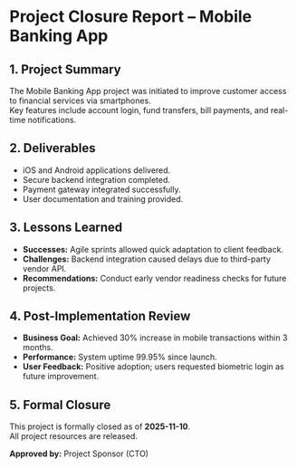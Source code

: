 # Project Closure Report – Mobile Banking App

## 1. Project Summary
The Mobile Banking App project was initiated to improve customer access to financial services via smartphones.  
Key features include account login, fund transfers, bill payments, and real-time notifications.  

## 2. Deliverables
- iOS and Android applications delivered.  
- Secure backend integration completed.  
- Payment gateway integrated successfully.  
- User documentation and training provided.  

## 3. Lessons Learned
- **Successes:** Agile sprints allowed quick adaptation to client feedback.  
- **Challenges:** Backend integration caused delays due to third-party vendor API.  
- **Recommendations:** Conduct early vendor readiness checks for future projects.  

## 4. Post-Implementation Review
- **Business Goal:** Achieved 30% increase in mobile transactions within 3 months.  
- **Performance:** System uptime 99.95% since launch.  
- **User Feedback:** Positive adoption; users requested biometric login as future improvement.  

## 5. Formal Closure
This project is formally closed as of **2025-11-10**.  
All project resources are released.  

**Approved by:** Project Sponsor (CTO)  
